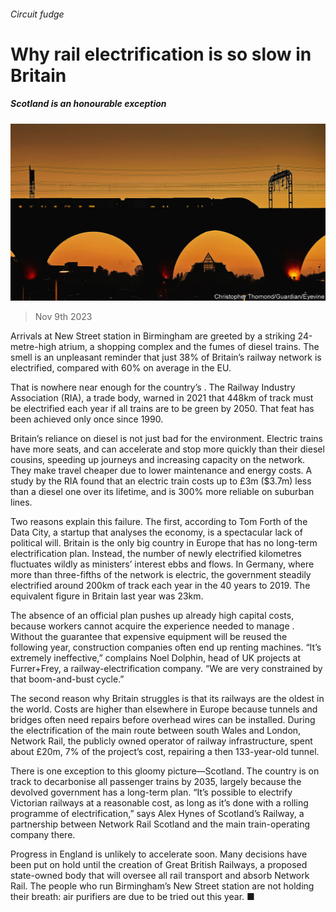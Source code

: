 ###### Circuit fudge

# Why rail electrification is so slow in Britain 

##### Scotland is an honourable exception 

![image](images/20231111_BRP002.jpg) 

> Nov 9th 2023 

Arrivals at New Street station in Birmingham are greeted by a striking 24-metre-high atrium, a shopping complex and the fumes of diesel trains. The smell is an unpleasant reminder that just 38% of Britain’s railway network is electrified, compared with 60% on average in the EU.

That is nowhere near enough for the country’s . The Railway Industry Association (RIA), a trade body, warned in 2021 that 448km of track must be electrified each year if all trains are to be green by 2050. That feat has been achieved only once since 1990. 

Britain’s reliance on diesel is not just bad for the environment. Electric trains have more seats, and can accelerate and stop more quickly than their diesel cousins, speeding up journeys and increasing capacity on the network. They make travel cheaper due to lower maintenance and energy costs. A study by the RIA found that an electric train costs up to £3m ($3.7m) less than a diesel one over its lifetime, and is 300% more reliable on suburban lines.

Two reasons explain this failure. The first, according to Tom Forth of the Data City, a startup that analyses the economy, is a spectacular lack of political will. Britain is the only big country in Europe that has no long-term electrification plan. Instead, the number of newly electrified kilometres fluctuates wildly as ministers’ interest ebbs and flows. In Germany, where more than three-fifths of the network is electric, the government steadily electrified around 200km of track each year in the 40 years to 2019. The equivalent figure in Britain last year was 23km. 

The absence of an official plan pushes up already high capital costs, because workers cannot acquire the experience needed to manage . Without the guarantee that expensive equipment will be reused the following year, construction companies often end up renting machines. “It’s extremely ineffective,” complains Noel Dolphin, head of UK projects at Furrer+Frey, a railway-electrification company. “We are very constrained by that boom-and-bust cycle.” 

The second reason why Britain struggles is that its railways are the oldest in the world. Costs are higher than elsewhere in Europe because tunnels and bridges often need repairs before overhead wires can be installed. During the electrification of the main route between south Wales and London, Network Rail, the publicly owned operator of railway infrastructure, spent about £20m, 7% of the project’s cost, repairing a then 133-year-old tunnel.

There is one exception to this gloomy picture—Scotland. The country is on track to decarbonise all passenger trains by 2035, largely because the devolved government has a long-term plan. “It’s possible to electrify Victorian railways at a reasonable cost, as long as it’s done with a rolling programme of electrification,” says Alex Hynes of Scotland’s Railway, a partnership between Network Rail Scotland and the main train-operating company there. 

Progress in England is unlikely to accelerate soon. Many decisions have been put on hold until the creation of Great British Railways, a proposed state-owned body that will oversee all rail transport and absorb Network Rail. The people who run Birmingham’s New Street station are not holding their breath: air purifiers are due to be tried out this year. ■


